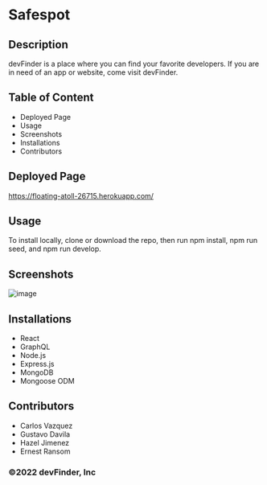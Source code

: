 # Safespot 

## Description
devFinder is a place where you can find your favorite developers. If you are in need of an app or website, come visit devFinder.

## Table of Content
- Deployed Page
- Usage
- Screenshots
- Installations
- Contributors

## Deployed Page

 https://floating-atoll-26715.herokuapp.com/

## Usage

To install locally, clone or download the repo, then run npm install, npm run seed, and npm run develop.

## Screenshots
![image](https://user-images.githubusercontent.com/95004183/171749727-e463c07e-6e86-4c44-a26b-efd33d3b2c1c.png)



## Installations
- React
- GraphQL
- Node.js
- Express.js
- MongoDB
- Mongoose ODM

## Contributors 
- Carlos Vazquez
- Gustavo Davila
- Hazel Jimenez
- Ernest Ransom

### ©️2022 devFinder, Inc 
